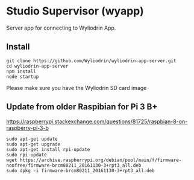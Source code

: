 Studio Supervisor (wyapp)
=========================

Server app for connecting to Wyliodrin App.

Install
-------

    git clone https://github.com/Wyliodrin/wyliodrin-app-server.git
    cd wyliodrin-app-server
    npm install
    node startup
    
Please make sure you have the Wyliodrin SD card image

Update from older Raspibian for Pi 3 B+
------

https://raspberrypi.stackexchange.com/questions/81725/raspbian-8-on-raspberry-pi-3-b

```
sudo apt-get update
sudo apt-get upgrade
sudo apt-get install rpi-update
sudo rpi-update
wget https://archive.raspberrypi.org/debian/pool/main/f/firmware-nonfree/firmware-brcm80211_20161130-3+rpt3_all.deb
sudo dpkg -i firmware-brcm80211_20161130-3+rpt3_all.deb
```

